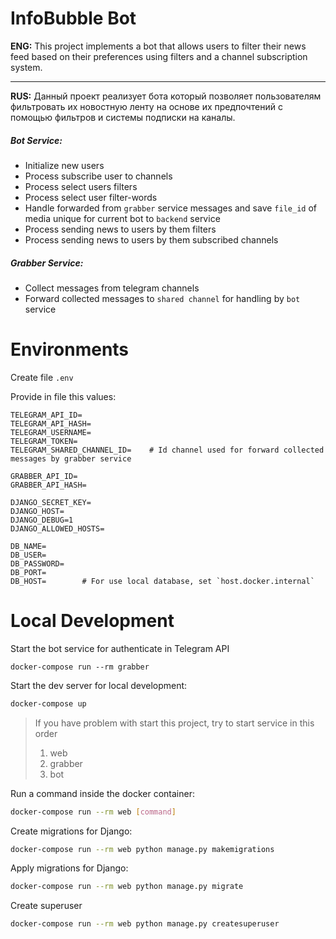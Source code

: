 # InfoBubble Bot

**ENG:** This project implements a bot that allows users to filter their news feed based on their preferences using filters and a channel subscription system.

---

**RUS:** Данный проект реализует бота который позволяет пользователям фильтровать их новостную ленту на основе их предпочтений с помощью фильтров и системы подписки на каналы.

##### Bot Service:

- Initialize new users
- Process subscribe user to channels
- Process select users filters
- Process select user filter-words
- Handle forwarded from `grabber` service messages and save `file_id` of media unique for current bot to `backend` service
- Process sending news to users by them filters
- Process sending news to users by them subscribed channels

##### Grabber Service:

- Collect messages from telegram channels
- Forward collected messages to `shared channel` for handling by `bot` service

# Environments

Create file `.env`

Provide in file this values:

```
TELEGRAM_API_ID=
TELEGRAM_API_HASH=
TELEGRAM_USERNAME=
TELEGRAM_TOKEN=
TELEGRAM_SHARED_CHANNEL_ID=    # Id channel used for forward collected messages by grabber service

GRABBER_API_ID=
GRABBER_API_HASH=

DJANGO_SECRET_KEY=
DJANGO_HOST=
DJANGO_DEBUG=1
DJANGO_ALLOWED_HOSTS=

DB_NAME=
DB_USER=
DB_PASSWORD=
DB_PORT=
DB_HOST=        # For use local database, set `host.docker.internal`   
```

# Local Development

Start the bot service for authenticate in Telegram API

```
docker-compose run --rm grabber
```

Start the dev server for local development:

```bash
docker-compose up
```

> If you have problem with start this project, try to start service in this order
>
> 1. web
> 2. grabber
> 3. bot

Run a command inside the docker container:

```bash
docker-compose run --rm web [command]
```

Create migrations for Django:

```bash
docker-compose run --rm web python manage.py makemigrations
```

Apply migrations for Django:

```bash
docker-compose run --rm web python manage.py migrate
```

Create superuser

```bash
docker-compose run --rm web python manage.py createsuperuser
```
